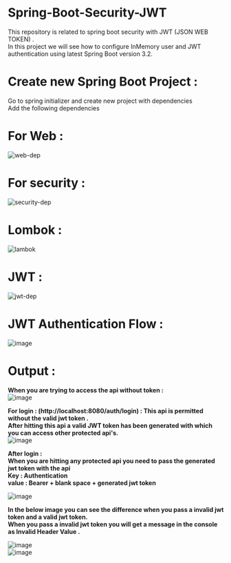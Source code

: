 # Spring-Boot-Security-JWT
This repository is related to spring boot security with JWT (JSON WEB TOKEN) . </br>
In this project we will see how to configure InMemory user and JWT authentication using latest Spring Boot version 3.2.

# Create new Spring Boot Project :
Go to spring initializer and create new project with dependencies </br>
Add the following dependencies
# For Web :
![web-dep](https://github.com/pratik1507/Spring-Boot-Security---JWT/assets/110710381/c4b554dd-7892-40be-b737-047f2fae936f)

# For security :
![security-dep](https://github.com/pratik1507/Spring-Boot-Security---JWT/assets/110710381/68e2f9fa-4836-41d7-8571-c8243a711b49)

# Lombok :
![lambok](https://github.com/pratik1507/Spring-Boot-Security---JWT/assets/110710381/f4937e14-303e-4d2c-9b9c-da3a1478cc56)

# JWT :
![jwt-dep](https://github.com/pratik1507/Spring-Boot-Security---JWT/assets/110710381/f37e8daf-8f2a-4067-9796-58c6ce767617)

# JWT Authentication Flow : 
![image](https://github.com/pratik1507/Spring-Boot-Security---JWT/assets/110710381/49ba67dc-46aa-4ce0-8d52-50b247801802) 

# Output : 
<strong>When you are trying to access the api without token : </strong></br>
![image](https://github.com/pratik1507/Spring-Boot-Security---JWT/assets/110710381/23f84be2-033f-48f3-b028-2c1a50fe9ad6) </br>

<strong>For login : (http://localhost:8080/auth/login) : This api is permitted without the valid jwt token .</br>
After hitting this api a valid JWT token has been generated with which you can access other protected api's.</strong></br>
![image](https://github.com/pratik1507/Spring-Boot-Security---JWT/assets/110710381/6ec71ee5-4307-4584-ac8a-83e4cc29f73f)

<strong>After login : </br>
When you are hitting any protected api you need to pass the generated jwt token with the api </br>
Key : Authentication </br>
value : Bearer + blank space + generated jwt token </strong></br>

![image](https://github.com/pratik1507/Spring-Boot-Security---JWT/assets/110710381/aee1e8d3-3c9d-481c-b328-fc58e28513e0)

<strong>In the below image you can see the difference when you pass a invalid jwt token and a valid jwt token. </br> 
When you pass a invalid jwt token you will get a message in the console as Invalid Header Value .</strong> </br>

![image](https://github.com/pratik1507/Spring-Boot-Security---JWT/assets/110710381/892775f3-edd3-4458-98c4-bcc0f6f56e9f) </br>
![image](https://github.com/pratik1507/Spring-Boot-Security---JWT/assets/110710381/5e46db01-e38e-4b74-b4ea-9661c8f89ca8)






